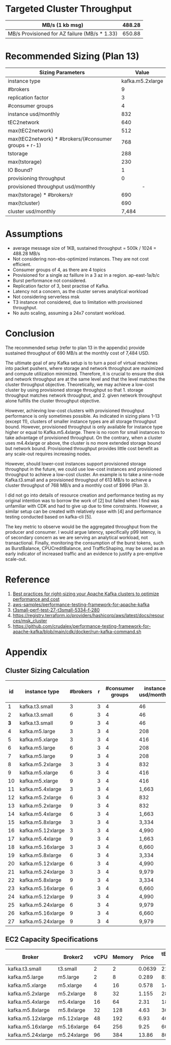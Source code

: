 # Targeted Cluster Throughput 
| MB/s (1 kb msg)                                | 488.28 |
| ---------------------------------------------- | ------ |
| MB/s Provisioned for AZ failure (MB/s \* 1.33) | 650.88 |


# Recommended Sizing (Plan 13)
| Sizing Parameters                                       | Value            |
| --------------------------------------------------------| -----------------|
| instance type                                           | kafka.m5.2xlarge |
| #brokers                                                | 9                |
| replication factor                                      | 3                |
| #consumer groups                                        | 4                |
| instance usd/monthly                                    | 832              |
| tEC2network                                             | 640              |
| max(tEC2network)                                        | 512              |
| max(tEC2network) \* #brokers/(#consumer groups + r-1)   | 768              |
| tstorage                                                | 288              |
| max(tstorage)                                           | 230              |
| IO Bound?                                               | 1                |
| provisioning throughput                                 | 0                |
| provisioned throughput usd/monthly                      |                - |
| max(tstorage) \* #brokers/r                             | 690              |
| max(tcluster)                                           | 690              |
| cluster usd/monthly                                     | 7,484            |

# Assumptions
* average message size of 1KB, sustained throughput = 500k / 1024 = 488.28 MB/s
* Not considering non-ebs-optimized instances. They are not cost efficient. 
* Consumer groups of 4, as there are 4 topics
* Provisioned for a single az faillure in a 3 az in a region. ap-east-1a/b/c
* Burst performance not considered. 
* Replication factor of 3, best practise of Kafka. 
* Latency not a concern, as the cluster serves analytical workload
* Not considering serverless msk
* T3 instance not considered, due to limitation with provisioned throughput. 
* No auto scaling, assuming a 24x7 constant workload. 

# Conclusion
The recommended setup (refer to plan 13 in the appendix) provide sustained throughput of 690 MB/s at the monthly cost of 7,484 USD. 

The ultimate goal of any Kafka setup is to turn a pool of virtual machines into packet pushers, where storage and network throughput are maximized and compute utilization minimized. Therefore, it is crucial to ensure the disk and network throughput are at the same level and that the level matches the cluster throughput objective. Theoretically, we may achieve a low-cost cluster by using provisioned storage throughput so that 1. storage throughput matches network throughput, and 2. given network throughput alone fulfills the cluster throughput objective. 


However, achieving low-cost clusters with provisioned throughput performance is only sometimes possible. As indicated in sizing plans 1-13 (except 11), clusters of smaller instance types are all storage throughput bound. However, provisioned throughput is only available for instance type higher or equal to Kafka.m5.4xlarge. There is no room for small instances to take advantage of provisioned throughput. On the contrary, when a  cluster uses m4.4xlarge or above, the cluster is no more extended storage bound but network bound. Provisioned throughput provides little cost benefit as any scale-out requires increasing nodes. 

However, should lower-cost instances support provisioned storage throughput in the future, we could use low-cost instances and provisioned throughput to achieve a low-cost cluster. An example is to take a nine-node Kafka.t3.small and a provisioned throughput of 613 MB/s to achieve a cluster throughput of 768 MB/s and a monthly cost of $996 (Plan 3). 

I did not go into details of resource creation and performance testing as my original intention was to borrow the work of [2] but failed when I find was unfamiliar with CDK and had to give up due to time constraints. However, a similar setup can be created with relatively ease with [4] and performance testing conducted based on kafka-cli [5]. 

The key metric to observe would be the aggregated throughput from the producer and consumer. I would argue latency, specifically p99 latency, is of secondary concern as we are serving an analytical workload, not transactional. Finally, monitoring the consumption of the burst tokens, such as BurstBalance, CPUCreditBalance, and TrafficShaping, may be used as an early indicator of increased traffic and an evidence to justify a pre-emptive scale-out. 

# Reference
1. [Best practices for right-sizing your Apache Kafka clusters to optimize performance and cost
](https://aws.amazon.com/blogs/big-data/best-practices-for-right-sizing-your-apache-kafka-clusters-to-optimize-performance-and-cost/)
2. [aws-samples/performance-testing-framework-for-apache-kafka](https://github.com/aws-samples/performance-testing-framework-for-apache-kafka)
3. [t3small-perf-test-27-t3small-5334-f-280](https://ap-east-1.console.aws.amazon.com/cloudformation/home?region=ap-east-1#/stacks/stackinfo?filteringText=&filteringStatus=active&viewNested=true&stackId=arn%3Aaws%3Acloudformation%3Aap-east-1%3A341249726843%3Astack%2Ft3small-perf-test-27-t3small-5334-f-280%2F3007c780-c07b-11ed-8a8b-0eee8c07edc8)
4. https://registry.terraform.io/providers/hashicorp/aws/latest/docs/resources/msk_cluster
5. https://github.com/crudalex/performance-testing-framework-for-apache-kafka/blob/main/cdk/docker/run-kafka-command.sh

# Appendix

## Cluster Sizing Calculation
| id  | instance type     | #brokers | r   | #consumer groups | instance usd/monthly | tEC2network | max(tEC2network) | max(tEC2network) \* #brokers/(#consumer groups + r-1) | tstorage | max(tstorage) | IO Bound? | provisioning throughput | provisioned throughput usd/monthly | max(tstorage) \* #brokers/r | max(tcluster) | cluster usd/monthly |
| --- | ----------------- | -------- | --- | ---------------- | -------------------- | ----------- | ---------------- | ----------------------------------------------------- | -------- | ------------- | --------- | ----------------------- | ---------------------------------- | --------------------------- | ------------- | ------------------- |
| 1   | kafka.t3.small    | 3        | 3   | 4                | 46                   | 640         | 512              | 256                                                   | 22       | 17            | 1         | 613                     | 65                                 | 630                         | 256           | 332                 |
| 2   | kafka.t3.small    | 6        | 3   | 4                | 46                   | 640         | 512              | 512                                                   | 22       | 17            | 1         | 613                     | 65                                 | 1260                        | 512           | 664                 |
| **3**   | kafka.t3.small    | 9        | 3   | 4                | 46                   | 640         | 512              | 768                                                   | 22       | 17            | 1         | 613                     | 65                                 | 1891                        | 768           | 996                 |
| 4   | kafka.m5.large    | 3        | 3   | 4                | 208                  | 640         | 512              | 256                                                   | 81       | 65            | 1         | 538                     | 57                                 | 603                         | 256           | 795                 |
| 5   | kafka.m5.xlarge   | 3        | 3   | 4                | 416                  | 640         | 512              | 256                                                   | 144      | 115           | 1         | 460                     | 49                                 | 575                         | 256           | 1,394               |
| 6   | kafka.m5.large    | 6        | 3   | 4                | 208                  | 640         | 512              | 512                                                   | 81       | 65            | 1         | 538                     | 57                                 | 1207                        | 512           | 1,590               |
| 7   | kafka.m5.large    | 9        | 3   | 4                | 208                  | 640         | 512              | 768                                                   | 81       | 65            | 1         | 538                     | 57                                 | 1810                        | 768           | 2,384               |
| 8   | kafka.m5.2xlarge  | 3        | 3   | 4                | 832                  | 640         | 512              | 256                                                   | 288      | 230           | 1         | 281                     | 30                                 | 511                         | 256           | 2,584               |
| 9   | kafka.m5.xlarge   | 6        | 3   | 4                | 416                  | 640         | 512              | 512                                                   | 144      | 115           | 1         | 460                     | 49                                 | 1151                        | 512           | 2,789               |
| 10  | kafka.m5.xlarge   | 9        | 3   | 4                | 416                  | 640         | 512              | 768                                                   | 144      | 115           | 1         | 460                     | 49                                 | 1726                        | 768           | 4,183               |
| 11  | kafka.m5.4xlarge  | 3        | 3   | 4                | 1,663                | 640         | 512              | 256                                                   | 18750    | 15000         | 0         | 0                       | -                                  | 15000                       | 256           | 4,990               |
| 12  | kafka.m5.2xlarge  | 6        | 3   | 4                | 832                  | 640         | 512              | 512                                                   | 288      | 230           | 1         | 281                     | 30                                 | 1021                        | 512           | 5,167               |
| 13  | kafka.m5.2xlarge  | 9        | 3   | 4                | 832                  | 640         | 512              | 768                                                   | 288      | 230           | 1         | 281                     | 30                                 | 1532                        | 768           | 7,751               |
| 14  | kafka.m5.4xlarge  | 6        | 3   | 4                | 1,663                | 640         | 512              | 512                                                   | 18750    | 15000         | 0         | 0                       | -                                  | 30000                       | 512           | 9,979               |
| 15  | kafka.m5.8xlarge  | 3        | 3   | 4                | 3,334                | 1280        | 1024             | 512                                                   | 30000    | 24000         | 0         | 0                       | -                                  | 24000                       | 512           | 10,001              |
| 16  | kafka.m5.12xlarge | 3        | 3   | 4                | 4,990                | 1536        | 1229             | 614                                                   | 40000    | 32000         | 0         | 0                       | -                                  | 32000                       | 614           | 14,969              |
| 17  | kafka.m5.4xlarge  | 9        | 3   | 4                | 1,663                | 640         | 512              | 768                                                   | 18750    | 15000         | 0         | 0                       | -                                  | 45000                       | 768           | 14,969              |
| 18  | kafka.m5.16xlarge | 3        | 3   | 4                | 6,660                | 2560        | 2048             | 1024                                                  | 60000    | 48000         | 0         | 0                       | -                                  | 48000                       | 1024          | 19,980              |
| 19  | kafka.m5.8xlarge  | 6        | 3   | 4                | 3,334                | 1280        | 1024             | 1024                                                  | 30000    | 24000         | 0         | 0                       | -                                  | 48000                       | 1024          | 20,002              |
| 20  | kafka.m5.12xlarge | 6        | 3   | 4                | 4,990                | 1536        | 1229             | 1229                                                  | 40000    | 32000         | 0         | 0                       | -                                  | 64000                       | 1229          | 29,938              |
| 21  | kafka.m5.24xlarge | 3        | 3   | 4                | 9,979                | 3200        | 2560             | 1280                                                  | 80000    | 64000         | 0         | 0                       | -                                  | 64000                       | 1280          | 29,938              |
| 22  | kafka.m5.8xlarge  | 9        | 3   | 4                | 3,334                | 1280        | 1024             | 1536                                                  | 30000    | 24000         | 0         | 0                       | -                                  | 72000                       | 1536          | 30,002              |
| 23  | kafka.m5.16xlarge | 6        | 3   | 4                | 6,660                | 2560        | 2048             | 2048                                                  | 60000    | 48000         | 0         | 0                       | -                                  | 96000                       | 2048          | 39,960              |
| 24  | kafka.m5.12xlarge | 9        | 3   | 4                | 4,990                | 1536        | 1229             | 1843                                                  | 40000    | 32000         | 0         | 0                       | -                                  | 96000                       | 1843          | 44,906              |
| 25  | kafka.m5.24xlarge | 6        | 3   | 4                | 9,979                | 3200        | 2560             | 2560                                                  | 80000    | 64000         | 0         | 0                       | -                                  | 128000                      | 2560          | 59,875              |
| 26  | kafka.m5.16xlarge | 9        | 3   | 4                | 6,660                | 2560        | 2048             | 3072                                                  | 60000    | 48000         | 0         | 0                       | -                                  | 144000                      | 3072          | 59,940              |
| 27  | kafka.m5.24xlarge | 9        | 3   | 4                | 9,979                | 3200        | 2560             | 3840                                                  | 80000    | 64000         | 0         | 0                       | -                                  | 192000                      | 3840          | 89,813              |


## EC2 Capacity Specifications
| Broker            | Broker2     | vCPU | Memory | Price  | tEBSnetwork MB/s | tEC2network Gb/s | tEC2network MB/s |
| ----------------- | ----------- | ---- | ------ | ------ | ---------------- | ---------------- | ---------------- |
| kafka.t3.small    | t3.small    | 2    | 2      | 0.0639 | 21.75            | 5                | 640              |
| kafka.m5.large    | m5.large    | 2    | 8      | 0.289  | 81.25            | 5                | 640              |
| kafka.m5.xlarge   | m5.xlarge   | 4    | 16     | 0.578  | 143.75           | 5                | 640              |
| kafka.m5.2xlarge  | m5.2xlarge  | 8    | 32     | 1.155  | 287.5            | 5                | 640              |
| kafka.m5.4xlarge  | m5.4xlarge  | 16   | 64     | 2.31   | 18750            | 5                | 640              |
| kafka.m5.8xlarge  | m5.8xlarge  | 32   | 128    | 4.63   | 30000            | 10               | 1280             |
| kafka.m5.12xlarge | m5.12xlarge | 48   | 192    | 6.93   | 40000            | 12               | 1536             |
| kafka.m5.16xlarge | m5.16xlarge | 64   | 256    | 9.25   | 60000            | 20               | 2560             |
| kafka.m5.24xlarge | m5.24xlarge | 96   | 384    | 13.86  | 80000            | 25               | 3200             |
